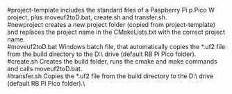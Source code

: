 #project-template
includes the standard files of a Paspberry Pi p Pico W project, plus moveuf2toD.bat, create.sh and transfer.sh.\
#newproject
creates a new project folder (copied from project-template) and replaces the project name in the CMakeLists.txt with the correct project name.\
#moveuf2toD.bat
Windows batch file, that automatically copies the *.uf2 file from the build directory to the D:\ drive (default RB Pi Pico folder).\
#create.sh
Creates the build folder, runs the cmake and make commands and calls moveuf2toD.bat.\
#transfer.sh
Copies the *.uf2 file from the build directory to the D:\ drive (default RB Pi Pico folder).\
